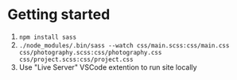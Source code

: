 # Getting started
1. `npm install sass`
2. `./node_modules/.bin/sass --watch css/main.scss:css/main.css css/photography.scss:css/photography.css css/project.scss:css/project.css`
3. Use "Live Server" VSCode extention to run site locally